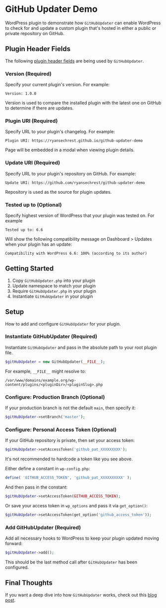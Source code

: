 # GitHub Updater Demo

WordPress plugin to demonstrate how `GitHubUpdater` can enable WordPress to check for and update a custom plugin that's hosted in either a public or private repository on GitHub.

## Plugin Header Fields

The following [plugin header fields](https://developer.wordpress.org/plugins/plugin-basics/header-requirements/) are being used by `GitHubUpdater`.

### Version (Required)

Specify your current plugin's version. For example:

```
Version: 1.0.0
```

Version is used to compare the installed plugin with the latest one on GitHub to determine if there are updates.

### Plugin URI (Required)

Specify URL to your plugin's changelog. For example:

```
Plugin URI: https://ryansechrest.github.io/github-updater-demo
```

Page will be embedded in a modal when viewing plugin details.

### Update URI (Required)

Specify URL to your plugin's repository on GitHub. For example:

```
Update URI: https://github.com/ryansechrest/github-updater-demo
```

Repository is used as the source for plugin updates.

### Tested up to (Optional)

Specify highest version of WordPress that your plugin was tested on. For example

```
Tested up to: 6.6
```

Will show the following compatibility message on Dashboard > Updates when your plugin has an update:

```
Compatibility with WordPress 6.6: 100% (according to its author)
```

## Getting Started

1. Copy `GitHubUpdater.php` into your plugin
2. Update namespace to match your plugin
3. Require `GitHubUpdater.php` in your plugin
4. Instantiate `GitHubUpdater` in your plugin

## Setup

How to add and configure `GitHubUpdater` for your plugin.

### Instantiate GitHubUpdater (Required)

Instantiate `GitHubUpdater` and pass in the absolute path to your root plugin file.

```php
$gitHubUpdater = new GitHubUpdater(__FILE__);
```

For example, `__FILE__` might resolve to:

```
/var/www/domains/example.org/wp-content/plugins/<pluginDir>/<pluginSlug>.php
```

### Configure: Production Branch (Optional)

If your production branch is not the default `main`, then specify it:

```php
$gitHubUpdater->setBranch('master');
```

### Configure: Personal Access Token (Optional)

If your GitHub repository is private, then set your access token:

```php
$gitHubUpdater->setAccessToken('github_pat_XXXXXXXXX');
```

It's not recommended to hardcode a token like you see above.

Either define a constant in `wp-config.php`:

```php
define( 'GITHUB_ACCESS_TOKEN', 'github_pat_XXXXXXXXXX' );
```

And then pass in the constant:

```php
$gitHubUpdater->setAccessToken(GITHUB_ACCESS_TOKEN);
```

Or save your access token in `wp_options` and pass it via `get_option()`:

```php
$gitHubUpdater->setAccessToken(get_option('github_access_token'));
```

### Add GitHubUpdater (Required)

Add all necessary hooks to WordPress to keep your plugin updated moving forward:

```php
$gitHubUpdater->add();
```

This should be the last method call after `GitHubUpdater` has been configured.

## Final Thoughts

If you want a deep dive into how `GitHubUpdater` works, check out this [blog post](https://ryansechrest.com/2024/04/how-to-enable-wordpress-to-update-your-custom-plugin-hosted-on-github/).
